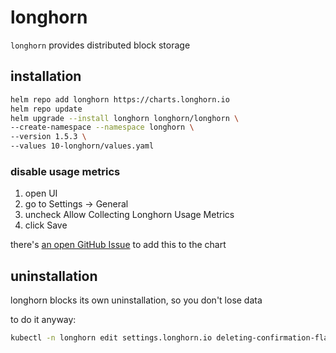 # longhorn

`longhorn` provides distributed block storage


## installation

```bash
helm repo add longhorn https://charts.longhorn.io
helm repo update
helm upgrade --install longhorn longhorn/longhorn \
--create-namespace --namespace longhorn \
--version 1.5.3 \
--values 10-longhorn/values.yaml
```

### disable usage metrics

1. open UI
1. go to Settings -> General
1. uncheck Allow Collecting Longhorn Usage Metrics
1. click Save

there's [an open GitHub Issue](https://github.com/longhorn/longhorn/issues/7050) to add this to the chart

## uninstallation

longhorn blocks its own uninstallation, so you don't lose data

to do it anyway:

```bash
kubectl -n longhorn edit settings.longhorn.io deleting-confirmation-flag
```
